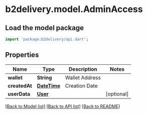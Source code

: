 # b2delivery.model.AdminAccess

## Load the model package
```dart
import 'package:b2delivery/api.dart';
```

## Properties
Name | Type | Description | Notes
------------ | ------------- | ------------- | -------------
**wallet** | **String** | Wallet Address | 
**createdAt** | [**DateTime**](DateTime.md) | Creation Date | 
**userData** | [**User**](User.md) |  | [optional] 

[[Back to Model list]](../README.md#documentation-for-models) [[Back to API list]](../README.md#documentation-for-api-endpoints) [[Back to README]](../README.md)


